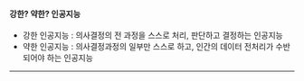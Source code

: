 #### 강한? 약한? 인공지능
- 강한 인공지능 : 의사결정의 전 과정을 스스로 처리, 판단하고 결정하는 인공지능 
- 약한 인공지능 : 의사결정과정의 일부만 스스로 하고, 인간의 데이터 전처리가 수반되어야 하는 인공지능

-------------------------------------------------------------------

